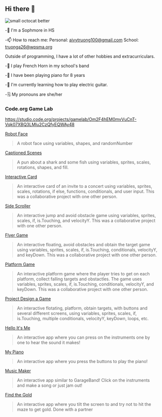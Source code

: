 ## Hi there 👋
![small octocat better](https://github.com/atruong07/atruong07/assets/146837696/b60f11d8-77c0-4b5b-9f6e-10b00adca17d)


-🏫 I'm a Sophmore in HS 

-📫 How to reach me: Personal: aivytruong100@gmail.com    School: truonga26@wpsma.org 

Outside of programming, I have a lot of other hobbies and extracurriculars.

-📯 I play French Horn in my school's band 

-🎹 I have been playing piano for 8 years 

-🎸 I'm currently learning how to play electric guitar. 

-🗒 My pronouns are she/her 

### Code.org Game Lab 
https://studio.code.org/projects/gamelab/Om2F4hEM0mvVuCnT-Vqk07XBQ3LMlu2CzQfyEQWAy48

[Robot Face](https://studio.code.org/projects/gamelab/qkDwzno72cCZd1_8vZm6RYjfbswKqpMpyFBVzlO5QpQ)
>A robot face using variables, shapes, and randomNumber

[Captioned Scenes](https://studio.code.org/projects/gamelab/Om2F4hEM0mvVuCnT-Vqk07XBQ3LMlu2CzQfyEQWAy48)
>A pun about a shark and some fish using variables, sprites, scales, rotations, shapes, and fill.

[Interactive Card](https://studio.code.org/projects/gamelab/5Bs2n54RxbQwQ295LFA9ughUE4TN3GqOvOp0RfbzFK4)
> An interactive card of an invite to a concert using variables, sprites, scales, rotations, if else, functions, conditionals, and user input. This was a collaborative project with one other person. 

[Side Scroller](https://studio.code.org/projects/gamelab/zb1r0DtLI9bDEJDuIqAxIdykgqULtDKbx5b82groRSM)
> An interactive jump and avoid obstacle game using variables, sprites, scales, if, is.Touching, and velocityY. This was a collaborative project with one other person. 

[Flyer Game](https://studio.code.org/projects/gamelab/fPu31y7VefDB4BkUwQGBTA4gWln3V1gSmZOPdtFBNZs)
> An interactive floating, avoid obstacles and obtain the target game using variables, sprites, scales, if, is.Touching, conditionals, velocityY, and keyDown. This was a collaborative project with one other person.

[Platform Game](https://studio.code.org/projects/gamelab/bBUf53k9ndp_GzDk9pzMtNrZniyePmVTtOcOiGaOt_s)
> An interactive platform game where the player tries to get on each platform, collect falling targets and obstactles. The game uses variables, sprites, scales, if, is.Touching, conditionals, velocityY, and keyDown. This was a collaborative project with one other person.

[Project Design a Game](https://studio.code.org/projects/gamelab/TDU0uPWtUyM0fjsySh5PquyyW2tAHy9knBjhIv1NN9E)
> An interactive flotating, platform, obtain targets, with buttons and several different screens, using variables, sprites, scales, if, is.Touching, multiple conditionals, velocityY, keyDown, loops, etc.

[Hello It's Me](https://gallery.appinventor.mit.edu/?galleryid=c070a5e5-3016-4d77-870e-e04b44a09f4b)
> An interactive app where you can press on the instruments one by one to hear the sound it makes!

[My Piano](https://gallery.appinventor.mit.edu/?galleryid=03e08a37-7efe-4e03-bb1c-162bde7f23e5)
> An interactive app where you press the buttons to play the piano! 

[Music Maker](https://gallery.appinventor.mit.edu/?galleryid=7d72b78f-c45e-4341-8a45-e1393bf856b5)
> An interactive app similar to GarageBand! Click on the instruments and make a song or just jam out!

[Find the Gold](https://ai2.appinventor.mit.edu/#5560083112919040)
> An interactive app where you tilt the screen to and try not to hit the maze to get gold. Done with a partner

